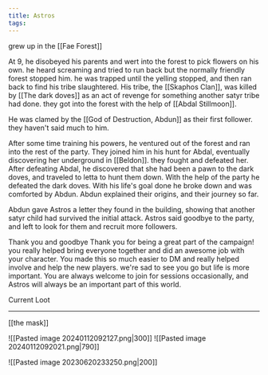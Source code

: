 ```yaml
---
title: Astros
tags:
---
```


grew up in the [[Fae Forest]]

At 9, he disobeyed his parents and wert into the forest to pick flowers on his own. he heard screaming and tried to run back but the normally friendly forest stopped him. he was trapped until the yelling stopped, and then ran back to find his tribe slaughtered. 
His tribe, the [[Skaphos Clan]], was killed by [[The dark doves]] as an act of revenge for something another satyr tribe had done. they got into the forest with the help of [[Abdal Stillmoon]].

He was clamed by the [[God of Destruction, Abdun]] as their first follower. they haven't said much to him.

After some time training his powers, he ventured out of the forest and ran into the rest of the party. They joined him in his hunt for Abdal, eventually discovering her underground in [[Beldon]]. they fought and defeated her.
After defeating Abdal, he discovered that she had been a pawn to the dark doves, and traveled to letta to hunt them down.
With the help of the party he defeated the dark doves. With his life's goal done he broke down and was comforted by Abdun. Abdun explained their origins, and their journey so far. 

Abdun gave Astros a letter they found in the building, showing that another satyr child had survived the initial attack. Astros said goodbye to the party, and left to look for them and recruit more followers.



Thank you and goodbye 
Thank you for being a great part of the campaign! you really helped bring everyone together and did an awesome job with your character. You made this so much easier to DM and really helped involve and help the new players. we're sad to see you go but life is more important. You are always welcome to join for sessions occasionally, and Astros will always be an important part of this world.


Current Loot
____________
 [[the mask]]






![[Pasted image 20240112092127.png|300]] ![[Pasted image 20240112092021.png|790]]


![[Pasted image 20230620233250.png|200]]


